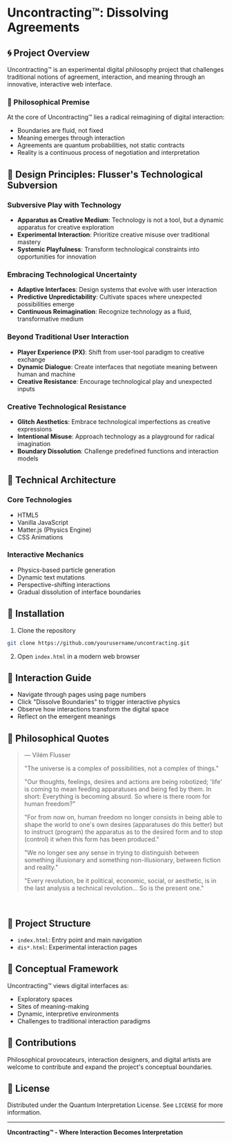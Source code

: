 # Uncontracting™: Dissolving Agreements

## 🌀 Project Overview

Uncontracting™ is an experimental digital philosophy project that challenges traditional notions of agreement, interaction, and meaning through an innovative, interactive web interface.

### 🔮 Philosophical Premise

At the core of Uncontracting™ lies a radical reimagining of digital interaction:
- Boundaries are fluid, not fixed
- Meaning emerges through interaction
- Agreements are quantum probabilities, not static contracts
- Reality is a continuous process of negotiation and interpretation

## 🧩 Design Principles: Flusser's Technological Subversion

### Subversive Play with Technology
- **Apparatus as Creative Medium**: Technology is not a tool, but a dynamic apparatus for creative exploration
- **Experimental Interaction**: Prioritize creative misuse over traditional mastery
- **Systemic Playfulness**: Transform technological constraints into opportunities for innovation

### Embracing Technological Uncertainty
- **Adaptive Interfaces**: Design systems that evolve with user interaction
- **Predictive Unpredictability**: Cultivate spaces where unexpected possibilities emerge
- **Continuous Reimagination**: Recognize technology as a fluid, transformative medium

### Beyond Traditional User Interaction
- **Player Experience (PX)**: Shift from user-tool paradigm to creative exchange
- **Dynamic Dialogue**: Create interfaces that negotiate meaning between human and machine
- **Creative Resistance**: Encourage technological play and unexpected inputs

### Creative Technological Resistance
- **Glitch Aesthetics**: Embrace technological imperfections as creative expressions
- **Intentional Misuse**: Approach technology as a playground for radical imagination
- **Boundary Dissolution**: Challenge predefined functions and interaction models

## 🌈 Technical Architecture

### Core Technologies
- HTML5
- Vanilla JavaScript
- Matter.js (Physics Engine)
- CSS Animations

### Interactive Mechanics
- Physics-based particle generation
- Dynamic text mutations
- Perspective-shifting interactions
- Gradual dissolution of interface boundaries

## 🚀 Installation

1. Clone the repository
```bash
git clone https://github.com/yourusername/uncontracting.git
```

2. Open `index.html` in a modern web browser

## 🔬 Interaction Guide

- Navigate through pages using page numbers
- Click "Dissolve Boundaries" to trigger interactive physics
- Observe how interactions transform the digital space
- Reflect on the emergent meanings

## 📜 Philosophical Quotes 

> — Vilém Flusser
>
> "The universe is a complex of possibilities, not a complex of things."
>
> "Our thoughts, feelings, desires and actions are being robotized; 'life' is coming to mean feeding apparatuses and being fed by them. In short: Everything is becoming absurd. So where is there room for human freedom?"
>
> "For from now on, human freedom no longer consists in being able to shape the world to one's own desires (apparatuses do this better) but to instruct (program) the apparatus as to the desired form and to stop (control) it when this form has been produced."
>
> "We no longer see any sense in trying to distinguish between something illusionary and something non-illusionary, between fiction and reality."
>
> "Every revolution, be it political, economic, social, or aesthetic, is in the last analysis a technical revolution... So is the present one."

⁠
## 🌊 Project Structure

- `index.html`: Entry point and main navigation
- `dis*.html`: Experimental interaction pages
  
## 🤔 Conceptual Framework

Uncontracting™ views digital interfaces as:
- Exploratory spaces
- Sites of meaning-making
- Dynamic, interpretive environments
- Challenges to traditional interaction paradigms

## 🌟 Contributions

Philosophical provocateurs, interaction designers, and digital artists are welcome to contribute and expand the project's conceptual boundaries.

## 📄 License

Distributed under the Quantum Interpretation License. See `LICENSE` for more information.

---

**Uncontracting™ - Where Interaction Becomes Interpretation**
